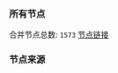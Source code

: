 ### 所有节点
合并节点总数: `1573`
[节点链接](https://raw.githubusercontent.com/rzhy1/11/master/sub/sub_merge_base64.txt)

### 节点来源